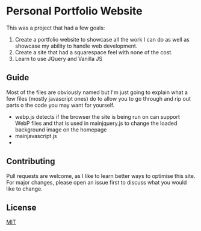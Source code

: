 # Personal Portfolio Website

This was a project that had a few goals:

1. Create a portfolio website to showcase all the work I can do as well as showcase my ability to handle web development.
2. Create a site that had a squarespace feel with none of the cost.
3. Learn to use JQuery and Vanilla JS

## Guide

Most of the files are obviously named but I'm just going to explain what a few files (mostly javascript ones) do to allow you to go through and rip out parts o the code you may want for yourself.

* webp.js detects if the browser the site is being run on can support WebP files and that is used in mainjquery.js to change the loaded background image on the homepage
* mainjavascript.js
*

## Contributing
Pull requests are welcome, as I like to learn better ways to optimise this site. For major changes, please open an issue first to discuss what you would like to change.

## License
[MIT](https://choosealicense.com/licenses/mit/)